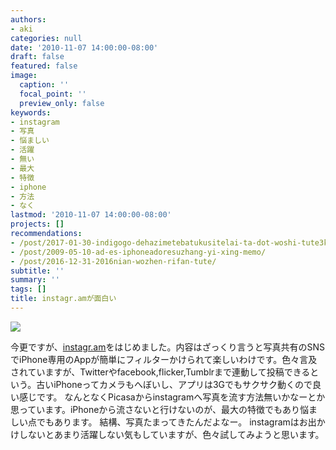 ```yaml
---
authors:
- aki
categories: null
date: '2010-11-07 14:00:00-08:00'
draft: false
featured: false
image:
  caption: ''
  focal_point: ''
  preview_only: false
keywords:
- instagram
- 写真
- 悩ましい
- 活躍
- 無い
- 最大
- 特徴
- iphone
- 方法
- なく
lastmod: '2010-11-07 14:00:00-08:00'
projects: []
recommendations:
- /post/2017-01-30-indigogo-dehazimetebatukusitelai-ta-dot-woshi-tute3keyue-gatatuta/
- /post/2009-05-10-ad-es-iphoneadoresuzhang-yi-xing-memo/
- /post/2016-12-31-2016nian-wozhen-rifan-tute/
subtitle: ''
summary: ''
tags: []
title: instagr.amが面白い
---
```


![](https://lh4.ggpht.com/_fY4jPztBNxw/TNa7URH8ORI/AAAAAAAAAjc/ZRSFiOyC6vc/s400/DSCF6018.JPG)

今更ですが、[instagr.am](http://instagr.am/)をはじめました。内容はざっくり言うと写真共有のSNSでiPhone専用のAppが簡単にフィルターかけられて楽しいわけです。色々言及されていますが、Twitterやfacebook,flicker,Tumblrまで連動して投稿できるという。古いiPhoneってカメラもへぼいし、アプリは3Gでもサクサク動くので良い感じです。
なんとなくPicasaからinstagramへ写真を流す方法無いかなーとか思っています。iPhoneから流さないと行けないのが、最大の特徴でもあり悩ましい点でもあります。
結構、写真たまってきたんだよなー。
instagramはお出かけしないとあまり活躍しない気もしていますが、色々試してみようと思います。